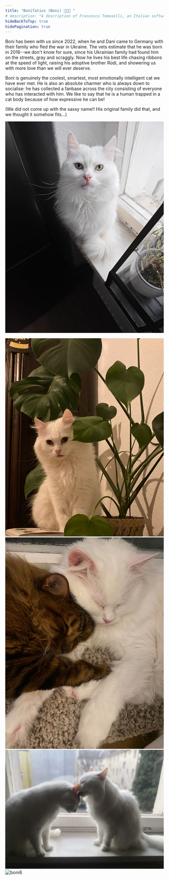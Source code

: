 ```yaml
---
title: "Bonifatius (Boni) 🤯🚀💎 "
# description: "A description of Francesco Tomaselli, an Italian software engineer."
hideBackToTop: true
hidePagination: true
---
```


 Boni has been with us since 2022, when he and Dani came to Germany with their family who fled the war in Ukraine. The vets estimate that he was born in 2016--we don't know for sure, since his Ukrainian family had found him on the streets, gray and scraggly. Now he lives his best life chasing ribbons at the speed of light, raising his adoptive brother Rüdi, and showering us with more love than we will ever deserve. 
 
 Boni is genuinely the coolest, smartest, most emotionally intelligent cat we have ever met. He is also an absolute charmer who is always down to socialise: he has collected a fanbase across the city consisting of everyone who has interacted with him. We like to say that he is a human trapped in a cat body because of how expressive he can be! 

(We did not come up with the sassy name!! His original family did that, and we thought it somehow fits...)

![boni1](boni-window.png)
<!-- ![boni2](boni-upsidedown.png) -->
![boni3](boni-plant.png)
![boni4](boni-rudi.png)
![boni5](boni-dani.png)
![boni6](boni-rudi-spoon.png)

